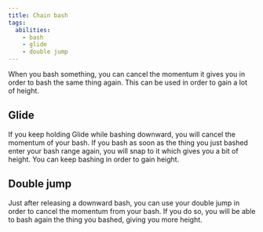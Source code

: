 ```yaml
---
title: Chain bash
tags:
  abilities:
    - bash
    - glide
    - double jump
---
```


When you bash something, you can cancel the momentum it gives you in order to bash the same thing again. This can be used in order to gain a lot of height.

## Glide

If you keep holding Glide while bashing downward, you will cancel the momentum of your bash. If you bash as soon as the thing you just bashed enter your bash range again, you will snap to it which gives you a bit of height. You can keep bashing in order to gain height.

<youtube-video id="rN05qwd3n2I"></youtube-video>

## Double jump

Just after releasing a downward bash, you can use your double jump in order to cancel the momentum from your bash. If you do so, you will be able to bash again the thing you bashed, giving you more height.

<youtube-video id="gfCqOA1JBlI"></youtube-video>